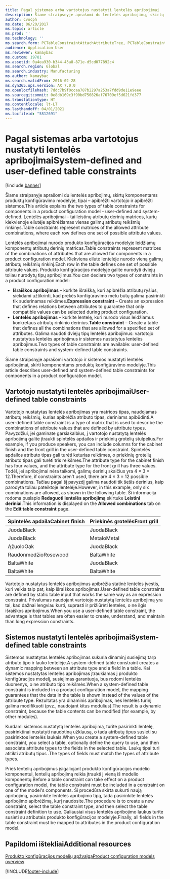 ```yaml
---
title: Pagal sistemas arba vartotojus nustatyti lentelės apribojimai
description: Šiame straipsnyje aprašomi du lentelės apribojimų, skirtų komponentams produktų konfigūravimo modelyje, tipai – apibrėžti vartotojo ir apibrėžti sistemos. Lentelės apribojimai – tai leistinų atributų derinių matricos, kurių kiekvienoje eilutėje apibrėžiamas vienas galimų atributų reikšmių rinkinys.
author: cvocph
ms.date: 06/20/2017
ms.topic: article
ms.prod: ''
ms.technology: ''
ms.search.form: PCTableConstraintAttachAttributeTree, PCTableConstraintColumnSystem, PCTableConstraintContentUserDef, PCTableConstraintDefinition, PCTableConstraintWizard
audience: Application User
ms.reviewer: kamaybac
ms.custom: 19781
ms.assetid: 0a4ea930-b344-43a8-871e-d5cd077892c4
ms.search.region: Global
ms.search.industry: Manufacturing
ms.author: kamaybac
ms.search.validFrom: 2016-02-28
ms.dyn365.ops.version: AX 7.0.0
ms.openlocfilehash: 7ddc7b9f0ccaa787b2297a253a7fdd9de11e9eee
ms.sourcegitcommit: 0e8db169c3f90bd750826af76709ef5d621fd377
ms.translationtype: HT
ms.contentlocale: lt-LT
ms.lasthandoff: 04/01/2021
ms.locfileid: "5812691"
---
```

# <a name="system-defined-and-user-defined-table-constraints"></a><span data-ttu-id="a3d11-104">Pagal sistemas arba vartotojus nustatyti lentelės apribojimai</span><span class="sxs-lookup"><span data-stu-id="a3d11-104">System-defined and user-defined table constraints</span></span>

[!include [banner](../includes/banner.md)]

<span data-ttu-id="a3d11-105">Šiame straipsnyje aprašomi du lentelės apribojimų, skirtų komponentams produktų konfigūravimo modelyje, tipai – apibrėžti vartotojo ir apibrėžti sistemos.</span><span class="sxs-lookup"><span data-stu-id="a3d11-105">This article explains the two types of table constraints for components in a product configuration model -  user-defined and system-defined.</span></span> <span data-ttu-id="a3d11-106">Lentelės apribojimai – tai leistinų atributų derinių matricos, kurių kiekvienoje eilutėje apibrėžiamas vienas galimų atributų reikšmių rinkinys.</span><span class="sxs-lookup"><span data-stu-id="a3d11-106">Table constraints represent matrices of the allowed attribute combinations, where each row defines one set of possible attribute values.</span></span>

<span data-ttu-id="a3d11-107">Lentelės apribojimai nurodo produkto konfigūracijos modelyje leidžiamų komponentų atributų derinių matricas.</span><span class="sxs-lookup"><span data-stu-id="a3d11-107">Table constraints represent matrices of the combinations of attributes that are allowed for components in a product configuration model.</span></span> <span data-ttu-id="a3d11-108">Kiekviena eilutė lentelėje nurodo vieną galimų atributų reikšmių rinkinį.</span><span class="sxs-lookup"><span data-stu-id="a3d11-108">Each row in the table defines one set of possible attribute values.</span></span> <span data-ttu-id="a3d11-109">Produkto konfigūracijos modelyje galite nurodyti dviejų toliau nurodytų tipų apribojimus.</span><span class="sxs-lookup"><span data-stu-id="a3d11-109">You can declare two types of constraints in a product configuration model:</span></span>

-   <span data-ttu-id="a3d11-110">**Išraiškos apribojimas** – kurkite išraišką, kuri apibrėžia atributų ryšius, siekdami užtikrinti, kad prekės konfigūravimo metu būtų galima pasirinkti tik suderinamas reikšmes.</span><span class="sxs-lookup"><span data-stu-id="a3d11-110">**Expression constraint** – Create an expression that defines relations between attributes to guarantee that only compatible values can be selected during product configuration.</span></span>
-   <span data-ttu-id="a3d11-111">**Lentelės apribojimas** – kurkite lentelę, kuri nurodo visus leidžiamus konkretaus atributų rinkinio derinius.</span><span class="sxs-lookup"><span data-stu-id="a3d11-111">**Table constraint** – Create a table that defines all the combinations that are allowed for a specified set of attributes.</span></span> <span data-ttu-id="a3d11-112">Galima naudoti dviejų tipų lentelės apribojimus: vartotojo nustatytus lentelės apribojimus ir sistemos nustatytus lentelės apribojimus.</span><span class="sxs-lookup"><span data-stu-id="a3d11-112">Two types of table constraints are available: user-defined table constraints and system-defined table constraints.</span></span>

<span data-ttu-id="a3d11-113">Šiame straipsnyje aprašomi vartotojo ir sistemos nustatyti lentelės apribojimai, skirti komponentams produktų konfigūravimo modelyje.</span><span class="sxs-lookup"><span data-stu-id="a3d11-113">This article describes user-defined and system-defined table constraints for components in a product configuration model.</span></span>

## <a name="user-defined-table-constraints"></a><span data-ttu-id="a3d11-114">Vartotojo nustatyti lentelės apribojimai</span><span class="sxs-lookup"><span data-stu-id="a3d11-114">User-defined table constraints</span></span>
<span data-ttu-id="a3d11-115">Vartotojo nustatytas lentelės apribojimas yra matricos tipas, naudojamas atributų reikšmių, kurias apibrėžia atributo tipas, deriniams apibūdinti.</span><span class="sxs-lookup"><span data-stu-id="a3d11-115">A user-defined table constraint is a type of matrix that is used to describe the combinations of attribute values that are defined by attribute types.</span></span> <span data-ttu-id="a3d11-116">Pavyzdžiui, jei gaminate garsiakalbius, į vartotojo nustatytą lentelės apribojimą galite įtraukti spintelės apdailos ir priekinių grotelių stulpelius.</span><span class="sxs-lookup"><span data-stu-id="a3d11-116">For example, if you produce speakers, you can include columns for the cabinet finish and the front grill in the user-defined table constraint.</span></span> <span data-ttu-id="a3d11-117">Spintelės apdailos atributo tipas gali turėti keturias reikšmes, o priekinių grotelių atributo tipas gali turėti tris reikšmes.</span><span class="sxs-lookup"><span data-stu-id="a3d11-117">The attribute type for the cabinet finish has four values, and the attribute type for the front grill has three values.</span></span> <span data-ttu-id="a3d11-118">Todėl, jei apribojimai nėra taikomi, galimų derinių skaičius yra 4 × 3 = 12.</span><span class="sxs-lookup"><span data-stu-id="a3d11-118">Therefore, if constraints aren't used, there are 4 × 3 = 12 possible combinations.</span></span> <span data-ttu-id="a3d11-119">Tačiau pagal šį pavyzdį galima naudoti tik šešis derinius, kaip parodyta toliau pateiktoje lentelėje.</span><span class="sxs-lookup"><span data-stu-id="a3d11-119">However, in this example, only six combinations are allowed, as shown in the following table.</span></span> <span data-ttu-id="a3d11-120">Ši informacija rodoma puslapio **Redaguoti lentelės apribojimą** skirtuke **Leistini deriniai**.</span><span class="sxs-lookup"><span data-stu-id="a3d11-120">This information is displayed on the **Allowed combinations** tab on the **Edit table constraint** page.</span></span>

| <span data-ttu-id="a3d11-121">Spintelės apdaila</span><span class="sxs-lookup"><span data-stu-id="a3d11-121">Cabinet finish</span></span> | <span data-ttu-id="a3d11-122">Priekinės grotelės</span><span class="sxs-lookup"><span data-stu-id="a3d11-122">Front grill</span></span> |
|----------------|-------------|
| <span data-ttu-id="a3d11-123">Juoda</span><span class="sxs-lookup"><span data-stu-id="a3d11-123">Black</span></span>          | <span data-ttu-id="a3d11-124">Juoda</span><span class="sxs-lookup"><span data-stu-id="a3d11-124">Black</span></span>       |
| <span data-ttu-id="a3d11-125">Juoda</span><span class="sxs-lookup"><span data-stu-id="a3d11-125">Black</span></span>          | <span data-ttu-id="a3d11-126">Metalo</span><span class="sxs-lookup"><span data-stu-id="a3d11-126">Metal</span></span>       |
| <span data-ttu-id="a3d11-127">Ąžuolo</span><span class="sxs-lookup"><span data-stu-id="a3d11-127">Oak</span></span>            | <span data-ttu-id="a3d11-128">Juoda</span><span class="sxs-lookup"><span data-stu-id="a3d11-128">Black</span></span>       |
| <span data-ttu-id="a3d11-129">Raudonmedžio</span><span class="sxs-lookup"><span data-stu-id="a3d11-129">Rosewood</span></span>       | <span data-ttu-id="a3d11-130">Balta</span><span class="sxs-lookup"><span data-stu-id="a3d11-130">White</span></span>       |
| <span data-ttu-id="a3d11-131">Balta</span><span class="sxs-lookup"><span data-stu-id="a3d11-131">White</span></span>          | <span data-ttu-id="a3d11-132">Juoda</span><span class="sxs-lookup"><span data-stu-id="a3d11-132">Black</span></span>       |
| <span data-ttu-id="a3d11-133">Balta</span><span class="sxs-lookup"><span data-stu-id="a3d11-133">White</span></span>          | <span data-ttu-id="a3d11-134">Balta</span><span class="sxs-lookup"><span data-stu-id="a3d11-134">White</span></span>       |

<span data-ttu-id="a3d11-135">Vartotojo nustatytus lentelės apribojimus apibrėžia statinė lentelės įvestis, kuri veikia taip pat, kaip išraiškos apribojimas.</span><span class="sxs-lookup"><span data-stu-id="a3d11-135">User-defined table constraints are defined by static table input that works the same way as an expression constraint.</span></span> <span data-ttu-id="a3d11-136">Privalumas naudojant vartotojo nustatytą lentelės apribojimą yra tai, kad dažnai lengviau kurti, suprasti ir prižiūrėti lenteles, o ne ilgis išraiškos apribojimus.</span><span class="sxs-lookup"><span data-stu-id="a3d11-136">When you use a user-defined table constraint, the advantage is that tables are often easier to create, understand, and maintain than long expression constraints.</span></span>

## <a name="system-defined-table-constraints"></a><span data-ttu-id="a3d11-137">Sistemos nustatyti lentelės apribojimai</span><span class="sxs-lookup"><span data-stu-id="a3d11-137">System-defined table constraints</span></span>
<span data-ttu-id="a3d11-138">Sistemos nustatytas lentelės apribojimas sukuria dinaminį susiejimą tarp atributo tipo ir lauko lentelėje.</span><span class="sxs-lookup"><span data-stu-id="a3d11-138">A system-defined table constraint creates a dynamic mapping between an attribute type and a field in a table.</span></span> <span data-ttu-id="a3d11-139">Kai sistemos nustatytas lentelės apribojimas įtraukiamas į produkto konfigūracijos modelį, susiejimas garantuoja, bus rodomi lentelės duomenys, o ne atributo tipo reikšmės.</span><span class="sxs-lookup"><span data-stu-id="a3d11-139">When a system-defined table constraint is included in a product configuration model, the mapping guarantees that the data in the table is shown instead of the values of the attribute type.</span></span> <span data-ttu-id="a3d11-140">Rezultatas yra dinaminis apribojimas, nes lentelės turinį galima modifikuoti (pvz., naudojant kitus modulius).</span><span class="sxs-lookup"><span data-stu-id="a3d11-140">The result is a dynamic constraint, because the table contents can be modified (for example, by other modules).</span></span>  

<span data-ttu-id="a3d11-141">Kurdami sistemos nustatytą lentelės apribojimą, turite pasirinkti lentelę, pasirinktinai nustatyti naudotiną užklausą, o tada atributų tipus susieti su pasirinktos lentelės laukais.</span><span class="sxs-lookup"><span data-stu-id="a3d11-141">When you create a system-defined table constraint, you select a table, optionally define the query to use, and then associate attribute types to the fields in the selected table.</span></span> <span data-ttu-id="a3d11-142">Laukų tipai turi atitikti atributų tipus .</span><span class="sxs-lookup"><span data-stu-id="a3d11-142">The types of fields must match the types of attribute types.</span></span>  

<span data-ttu-id="a3d11-143">Prieš lentelių apribojimus įsigaliojant produkto konfigūracijos modelio komponentui, lentelių apribojimą reikia įtraukti į vieną iš modelio komponentų.</span><span class="sxs-lookup"><span data-stu-id="a3d11-143">Before a table constraint can take effect on a product configuration model, the table constraint must be included in a constraint on one of the model's components.</span></span> <span data-ttu-id="a3d11-144">Ši procedūra skirta sukurti naują apribojimą, pasirinkite lentelės apribojimo tipą, tada pasirinkite lentelės apribojimo apibrėžimą, kurį naudosite.</span><span class="sxs-lookup"><span data-stu-id="a3d11-144">The procedure is to create a new constraint, select the table constraint type, and then select the table constraint definition to use.</span></span> <span data-ttu-id="a3d11-145">Galiausiai visus lentelės apribojimo laukus turite susieti su atributais produkto konfigūracijos modelyje.</span><span class="sxs-lookup"><span data-stu-id="a3d11-145">Finally, all fields in the table constraint must be mapped to attributes in the product configuration model.</span></span>

<a name="additional-resources"></a><span data-ttu-id="a3d11-146">Papildomi ištekliai</span><span class="sxs-lookup"><span data-stu-id="a3d11-146">Additional resources</span></span>
--------

[<span data-ttu-id="a3d11-147">Produkto konfigūracijos modelių apžvalga</span><span class="sxs-lookup"><span data-stu-id="a3d11-147">Product configuration models overview</span></span>](product-configuration-models.md)





[!INCLUDE[footer-include](../../includes/footer-banner.md)]